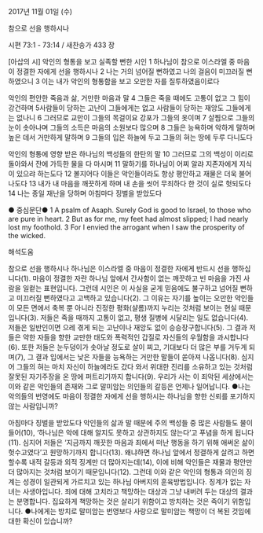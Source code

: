 2017년 11월 01일 (수)

참으로 선을 행하시나



시편 73:1 - 73:14 / 새찬송가 433 장


[아삽의 시]
악인의 형통을 보고 실족할 뻔한 시인
1 하나님이 참으로 이스라엘 중 마음이 정결한 자에게 선을 행하시나 2 나는 거의 넘어질 뻔하였고 나의 걸음이 미끄러질 뻔하였으니 3 이는 내가 악인의 형통함을 보고 오만한 자를 질투하였음이로다

악인의 편안한 죽음과 삶, 거만한 마음과 말
4 그들은 죽을 때에도 고통이 없고 그 힘이 강건하며 5사람들이 당하는 고난이 그들에게는 없고 사람들이 당하는 재앙도 그들에게는 없나니 6 그러므로 교만이 그들의 목걸이요 강포가 그들의 옷이며 7 살찜으로 그들의 눈이 솟아나며 그들의 소득은 마음의 소원보다 많으며 8 그들은 능욕하며 악하게 말하며 높은 데서 거만하게 말하며 9 그들의 입은 하늘에 두고 그들의 혀는 땅에 두루 다니도다

악인의 형통에 영향 받은 하나님의 백성들의 한탄의 말
10 그러므로 그의 백성이 이리로 돌아와서 잔에 가득한 물을 다 마시며 11 말하기를 하나님이 어찌 알랴 지존자에게 지식이 있으랴 하는도다 12 볼지어다 이들은 악인들이라도 항상 평안하고 재물은 더욱 불어나도다 13 내가 내 마음을 깨끗하게 하며 내 손을 씻어 무죄하다 한 것이 실로 헛되도다 14 나는 종일 재난을 당하며 아침마다 징벌을 받았도다

● 중심문단● 1 A psalm of Asaph. Surely God is good to Israel, to those who are pure in heart. 2 But as for me, my feet had almost slipped; I had nearly lost my foothold. 3 For I envied the arrogant when I saw
the prosperity of the wicked.

해석도움





참으로 선을 행하시나
하나님은 이스라엘 중 마음이 정결한 자에게 반드시 선을 행하십니다(1). 마음이 정결한 자란 하나님 앞에서 간사함이 없는 깨끗하고 빈 마음을 가진 사람을 일컽는 표현입니다. 그런데 시인은 이 사실을 굳게 믿음에도 불구하고 넘어질 뻔하고 미끄러질 뻔하였다고 고백하고 있습니다(2). 그 이유는 자기를 높이는 오만한 악인들이 모든 면에서 축복 뿐 아니라 진정한 평화(샬롬)까지 누리는 것처럼 보이는 현실 때문입니다(3). 저들은 죽을 때까지 고통이 없고, 평생 질병에 시달리는 일도 없습니다(4). 저들은 일반인이면 으레 겪게 되는 고난이나 재앙도 없이 승승장구합니다(5). 그 결과 저들은 약한 자들을 향한 교만한 태도와 폭력적인 갑질로 자신들의 우월함을 과시합니다(6). 또한 저들은 눈두덩이가 솟아날 정도로 살이 찌고, 기대보다 더 많은 부를 거두게 되며(7), 그 결과 입에서는 낮은 자들을 능욕하는 거만한 말들이 쏟아져 나옵니다(8). 심지어 그들의 혀는 마치 자신이 하늘에라도 갔다 와서 위대한 진리를 소유하고 있는 것처럼 잘못된 자기주장을 온 땅에 퍼트리기까지 합니다(9). 우리가 사는 이 죄악된 세상에서는 이와 같은 악인들의 존재와 그로 말미암는 의인들의 갈등은 언제나 일어납니다.
●나는 악의들의 번영에도 마음이 정결한 자에게 선을 행하시는 하나님을 향한 신뢰를 포기하지 않는 사람입니까?

아침마다 징벌을 받았도다
악인들의 삶과 말 때문에 주의 백성들 중 많은 사람들도 물이 들어(10), ‘하나님은 악에 대해 알지도 못하고 상관하지도 않는다’고 푸념을 하게 됩니다(11). 심지어 저들은 ‘지금까지 깨끗한 마음과 죄에서 떠난 행동을 하기 위해 애써온 삶이 헛수고였다’고 원망하기까지 합니다(13). 왜냐하면 하나님 앞에서 정결하게 살려고 하면 할수록 내적 갈등과 외적 징계만 더 많아지는데(14), 이에 비해 악인들은 재물과 평안만 더 많아지는 것처럼 보이기 때문입니다(12). 그런데 이와 같은 악인의 형통과 의인의 징계는 성경이 일관되게 가르치고 있는 하나님 아버지의 훈육방법입니다. 징계가 없는 자녀는 사생아입니다. 죄에 대해 고치라고 책망하는 대상과 그냥 내버려 두는 대상의 결과는 분명합니다. 집요하게 책망하는 것은 살리기 위함이고 방치하는 것은 죽이기 위함입니다.
●나에게는 방치로 말미암는 번영보다 사랑으로 말미암는 책망이 더 복된 것임에 대한 확신이 있습니까?